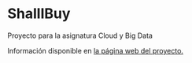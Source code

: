 # ShallIBuy
Proyecto para la asignatura Cloud y Big Data

Información disponible en [la página web del proyecto.](https://dimart10.github.io/ShallIBuy/)
